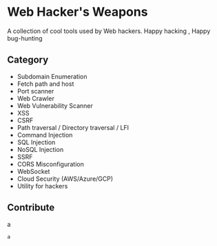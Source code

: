 # Web Hacker's Weapons
A collection of cool tools used by Web hackers. Happy hacking , Happy bug-hunting

## Category
- Subdomain Enumeration
- Fetch path and host
- Port scanner
- Web Crawler
- Web Vulnerability Scanner
- XSS
- CSRF 
- Path traversal / Directory traversal / LFI
- Command Injection
- SQL Injection
- NoSQL Injection
- SSRF
- CORS Misconfiguration
- WebSocket
- Cloud Security (AWS/Azure/GCP)
- Utility for hackers

## Contribute
a
```
a
```
